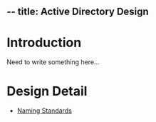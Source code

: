 --
title: Active Directory Design
--

# Introduction

Need to write something here...


# Design Detail
* [Naming Standards](/Naming-Standards)
